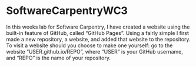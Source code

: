 # SoftwareCarpentryWC3
In this weeks lab for Software Carpentry, I have created a website using the built-in feature of GitHub, called “GitHub Pages”. Using a   fairly simple I first made a new repository, a website, and added that website to the repository. To visit a website should you choose to make one yourself: go to the website “USER.github.io/REPO”, where “USER” is your GitHub username, and “REPO” is the name of
your repository.

